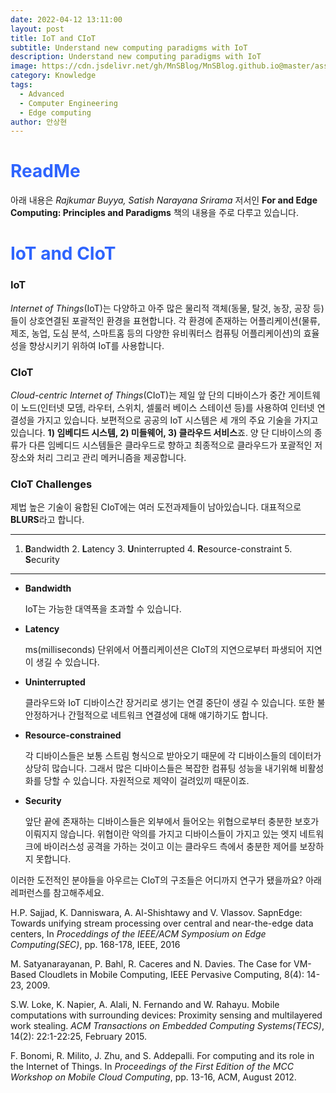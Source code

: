 ```yaml
---
date: 2022-04-12 13:11:00
layout: post
title: IoT and CIoT 
subtitle: Understand new computing paradigms with IoT
description: Understand new computing paradigms with IoT
image: https://cdn.jsdelivr.net/gh/MnSBlog/MnSBlog.github.io@master/assets/img/posts/Knowledge/EdgeComputing/KL-CE-EC1-title.png
category: Knowledge
tags:
  - Advanced
  - Computer Engineering
  - Edge computing
author: 안상현
---
```




# <span style="color:#2E64FE">ReadMe</span>

 아래 내용은 *Rajkumar Buyya, Satish Narayana Srirama* 저서인 **For and Edge Computing: Principles and Paradigms**  책의 내용을 주로 다루고 있습니다. 

# <span style="color:#2E64FE">IoT and CIoT</span>

### IoT

*Internet of Things*(IoT)는 다양하고 아주 많은 물리적 객체(동물, 탈것, 농장, 공장 등)들이 상호연결된 포괄적인 환경을 표현합니다. 각 환경에 존재하는 어플리케이션(물류, 제조, 농업, 도심 분석, 스마트홈 등의 다양한 유비쿼터스 컴퓨팅 어플리케이션)의 효율성을 향상시키기 위하여 IoT를 사용합니다. 

### CIoT

*Cloud-centric Internet of Things*(CIoT)는 제일 앞 단의 디바이스가 중간 게이트웨이 노드(인터넷 모뎀, 라우터, 스위치, 셀룰러 베이스 스테이션 등)를 사용하여 인터넷 연결성을 가지고 있습니다. 보편적으로 공공의 IoT 시스템은 세 개의 주요 기술을 가지고 있습니다. **1) 임베디드 시스템, 2) 미들웨어, 3) 클라우드 서비스**죠. 양 단 디바이스의 종류가 다른 임베디드 시스템들은 클라우드로 향하고 최종적으로 클라우드가 포괄적인 저장소와 처리 그리고 관리 메커니즘을 제공합니다.

### CIoT Challenges

제법 높은 기술이 융합된 CIoT에는 여러 도전과제들이 남아있습니다. 대표적으로 **BLURS**라고 합니다.

---

1) **B**andwidth 2. **L**atency 3. **U**ninterrupted 4. **R**esource-constraint 5. **S**ecurity

---

- **Bandwidth**

  IoT는 가능한 대역폭을 초과할 수 있습니다.

- **Latency**

  ms(milliseconds) 단위에서 어플리케이션은 CIoT의 지연으로부터 파생되어 지연이 생길 수 있습니다.

- **Uninterrupted**

  클라우드와 IoT 디바이스간 장거리로 생기는 연결 중단이 생길 수 있습니다. 또한 불안정하거나 간헐적으로 네트워크 연결성에 대해 얘기하기도 합니다.

- **Resource-constrained**

  각 디바이스들은 보통 스트림 형식으로 받아오기 때문에 각 디바이스들의 데이터가 상당히 많습니다. 그래서 많은 디바이스들은 복잡한 컴퓨팅 성능을 내기위해 비활성화를 당할 수 있습니다. 자원적으로 제약이 걸려있끼 때문이죠. 

- **Security**

  앞단 끝에 존재하는 디바이스들은 외부에서 들어오는 위협으로부터 충분한 보호가 이뤄지지 않습니다. 위협이란 악의를 가지고 디바이스들이 가지고 있는 엣지 네트워크에 바이러스성 공격을 가하는 것이고 이는 클라우드 측에서 충분한 제어를 보장하지 못합니다.

이러한 도전적인 분야들을 아우르는 CIoT의 구조들은 어디까지 연구가 됐을까요? 아래 레퍼런스를 참고해주세요.

H.P. Sajjad, K. Danniswara, A. Al-Shishtawy and V. Vlassov. SapnEdge: Towards unifying stream processing over central and near-the-edge data centers, In *Proceddings of the IEEE/ACM Symposium on Edge Computing(SEC)*, pp. 168-178, IEEE, 2016

M. Satyanarayanan, P. Bahl, R. Caceres and N. Davies. The Case for VM-Based Cloudlets in Mobile Computing, IEEE Pervasive Computing, 8(4): 14-23, 2009.

S.W. Loke, K. Napier, A. Alali, N. Fernando and W. Rahayu. Mobile computations with surrounding devices: Proximity sensing and multilayered work stealing. *ACM Transactions on Embedded Computing Systems(TECS)*, 14(2): 22:1-22:25, February 2015.

F. Bonomi, R. Milito, J. Zhu, and S. Addepalli. For computing and its role in the Internet of Things. In *Proceedings of the First Edition of the MCC Workshop on Mobile Cloud Computing*, pp. 13-16, ACM, August 2012.







